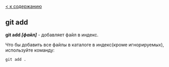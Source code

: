 [< к содержанию](./readme.md)

## git add

**git add *[файл]*** - добавляет файл в индекс.

Что бы добавить все файлы в каталоге в индекс(кроме игнорируемых), используйте команду: 

```bash=
git add .
```